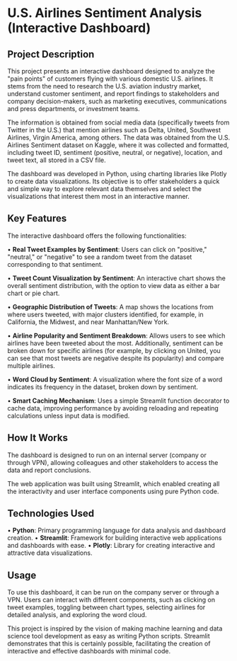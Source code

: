 
# U.S. Airlines Sentiment Analysis (Interactive Dashboard)

## Project Description

This project presents an interactive dashboard designed to analyze the "pain points" of customers flying with various domestic U.S. airlines. It stems from the need to research the U.S. aviation industry market, understand customer sentiment, and report findings to stakeholders and company decision-makers, such as marketing executives, communications and press departments, or investment teams.

The information is obtained from social media data (specifically tweets from Twitter in the U.S.) that mention airlines such as Delta, United, Southwest Airlines, Virgin America, among others. The data was obtained from the U.S. Airlines Sentiment dataset on Kaggle, where it was collected and formatted, including tweet ID, sentiment (positive, neutral, or negative), location, and tweet text, all stored in a CSV file.

The dashboard was developed in Python, using charting libraries like Plotly to create data visualizations. Its objective is to offer stakeholders a quick and simple way to explore relevant data themselves and select the visualizations that interest them most in an interactive manner.

## Key Features

The interactive dashboard offers the following functionalities:

• **Real Tweet Examples by Sentiment**: Users can click on "positive," "neutral," or "negative" to see a random tweet from the dataset corresponding to that sentiment.

• **Tweet Count Visualization by Sentiment**: An interactive chart shows the overall sentiment distribution, with the option to view data as either a bar chart or pie chart.

• **Geographic Distribution of Tweets**: A map shows the locations from where users tweeted, with major clusters identified, for example, in California, the Midwest, and near Manhattan/New York.

• **Airline Popularity and Sentiment Breakdown**: Allows users to see which airlines have been tweeted about the most. Additionally, sentiment can be broken down for specific airlines (for example, by clicking on United, you can see that most tweets are negative despite its popularity) and compare multiple airlines.

• **Word Cloud by Sentiment**: A visualization where the font size of a word indicates its frequency in the dataset, broken down by sentiment.

• **Smart Caching Mechanism**: Uses a simple Streamlit function decorator to cache data, improving performance by avoiding reloading and repeating calculations unless input data is modified.

## How It Works

The dashboard is designed to run on an internal server (company or through VPN), allowing colleagues and other stakeholders to access the data and report conclusions.

The web application was built using Streamlit, which enabled creating all the interactivity and user interface components using pure Python code.

## Technologies Used

• **Python**: Primary programming language for data analysis and dashboard creation.
• **Streamlit**: Framework for building interactive web applications and dashboards with ease.
• **Plotly**: Library for creating interactive and attractive data visualizations.

## Usage

To use this dashboard, it can be run on the company server or through a VPN. Users can interact with different components, such as clicking on tweet examples, toggling between chart types, selecting airlines for detailed analysis, and exploring the word cloud.

This project is inspired by the vision of making machine learning and data science tool development as easy as writing Python scripts. Streamlit demonstrates that this is certainly possible, facilitating the creation of interactive and effective dashboards with minimal code.

